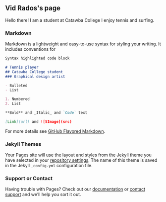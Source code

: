 ## Vid Rados's page

Hello there! I am a student at Catawba College I enjoy tennis and surfing.

### Markdown

Markdown is a lightweight and easy-to-use syntax for styling your writing. It includes conventions for

```markdown
Syntax highlighted code block

# Tennis player
## Catawba College student
### Graphical design artist

- Bulleted
- List

1. Numbered
2. List

**Bold** and _Italic_ and `Code` text

[Link](url) and ![5Image](src)
```

For more details see [GitHub Flavored Markdown](https://guides.github.com/features/mastering-markdown/).

### Jekyll Themes

Your Pages site will use the layout and styles from the Jekyll theme you have selected in your [repository settings](https://github.com/kostenis/Vid.github.io/settings). The name of this theme is saved in the Jekyll `_config.yml` configuration file.

### Support or Contact

Having trouble with Pages? Check out our [documentation](https://help.github.com/categories/github-pages-basics/) or [contact support](https://github.com/contact) and we’ll help you sort it out.

